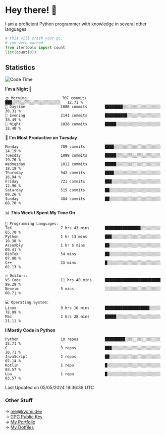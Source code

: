 # Hey there! 👋

I am a proficient Python programmer with knowledge in several other languages.

```py
# this will crash your pc.
# you were warned.
from itertools import count
list(count(0))
```

## Statistics
<!--START_SECTION:waka-->
![Code Time](http://img.shields.io/badge/Code%20Time-1%2C059%20hrs%208%20mins-blue)

**I'm a Night 🦉** 

```text
🌞 Morning                707 commits         ███░░░░░░░░░░░░░░░░░░░░░░   12.71 % 
🌆 Daytime                1686 commits        ████████░░░░░░░░░░░░░░░░░   30.31 % 
🌃 Evening                2141 commits        ██████████░░░░░░░░░░░░░░░   38.49 % 
🌙 Night                  1028 commits        █████░░░░░░░░░░░░░░░░░░░░   18.48 % 
```
📅 **I'm Most Productive on Tuesday** 

```text
Monday                   789 commits         ████░░░░░░░░░░░░░░░░░░░░░   14.19 % 
Tuesday                  1099 commits        █████░░░░░░░░░░░░░░░░░░░░   19.76 % 
Wednesday                1012 commits        █████░░░░░░░░░░░░░░░░░░░░   18.19 % 
Thursday                 942 commits         ████░░░░░░░░░░░░░░░░░░░░░   16.94 % 
Friday                   721 commits         ███░░░░░░░░░░░░░░░░░░░░░░   12.96 % 
Saturday                 515 commits         ██░░░░░░░░░░░░░░░░░░░░░░░   09.26 % 
Sunday                   484 commits         ██░░░░░░░░░░░░░░░░░░░░░░░   08.70 % 
```


📊 **This Week I Spent My Time On** 

```text
💬 Programming Languages: 
TeX                      7 hrs 43 mins       ████████████████░░░░░░░░░   65.70 % 
Python                   1 hr 13 mins        ███░░░░░░░░░░░░░░░░░░░░░░   10.38 % 
Assembly                 1 hr 6 mins         ██░░░░░░░░░░░░░░░░░░░░░░░   09.41 % 
BibTeX                   54 mins             ██░░░░░░░░░░░░░░░░░░░░░░░   07.80 % 
C++                      15 mins             █░░░░░░░░░░░░░░░░░░░░░░░░   02.13 % 

🔥 Editors: 
VS Code                  11 hrs 40 mins      █████████████████████████   99.29 % 
Neovim                   5 mins              ░░░░░░░░░░░░░░░░░░░░░░░░░   00.71 % 

💻 Operating System: 
Linux                    9 hrs 16 mins       ████████████████████░░░░░   78.89 % 
Mac                      2 hrs 28 mins       █████░░░░░░░░░░░░░░░░░░░░   21.11 % 
```

**I Mostly Code in Python** 

```text
Python                   10 repos            █████████░░░░░░░░░░░░░░░░   35.71 % 
C                        3 repos             ███░░░░░░░░░░░░░░░░░░░░░░   10.71 % 
JavaScript               2 repos             ██░░░░░░░░░░░░░░░░░░░░░░░   07.14 % 
Kotlin                   1 repo              █░░░░░░░░░░░░░░░░░░░░░░░░   03.57 % 
Lua                      1 repo              █░░░░░░░░░░░░░░░░░░░░░░░░   03.57 % 
```




 Last Updated on 05/05/2024 18:36:39 UTC
<!--END_SECTION:waka-->

### Other Stuff

→ [me@kyomi.dev](mailto:me@kyomi.dev)\
→ [GPG Public Key](https://github.com/bitterteriyaki.gpg)\
→ [My Portfolio](https://kyomi.dev)\
→ [My Dotfiles](https://github.com/bitterteriyaki/dotfiles)

